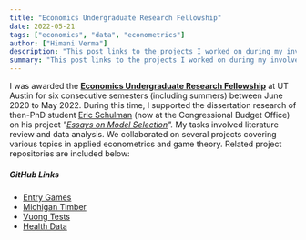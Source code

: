 ```yaml
---
title: "Economics Undergraduate Research Fellowship" 
date: 2022-05-21
tags: ["economics", "data", "econometrics"]
author: ["Himani Verma"]
description: "This post links to the projects I worked on during my involvement in the EURF program at UT Econ."
summary: "This post links to the projects I worked on during my involvement in the EURF program at UT Econ."
---
```


I was awarded the **[Economics Undergraduate Research Fellowship](https://liberalarts.utexas.edu/economics/undergraduate-program/academic-opportunities/undergraduate-research-in-economics-fellowship.html)** at UT Austin for six consecutive semesters (including summers) between June 2020 to May 2022. During this time, I supported the dissertation research of then-PhD student [Eric Schulman](https://sites.google.com/view/ericschulman) (now at the Congressional Budget Office) on his project *"[Essays on Model Selection](https://repositories.lib.utexas.edu/items/32b92566-1074-4a12-9f0d-8395793b537a)".* My tasks involved literature review and data analysis.
We collaborated on several projects covering various topics in applied econometrics and game theory. Related project repositories are included below:

##### GitHub Links

+ [Entry Games](https://github.com/ericschulman/entry_games)
+ [Michigan Timber](https://github.com/ericschulman/michigan_timber)
+ [Vuong Tests](https://github.com/ericschulman/nonparam_vuong)
+ [Health Data](https://github.com/ericschulman/health_sandbox)